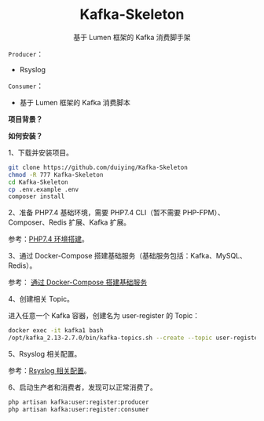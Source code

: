<h1 align="center">
    Kafka-Skeleton
</h1>

<p align="center">基于 Lumen 框架的 Kafka 消费脚手架</p>  

`Producer`：  

- Rsyslog

`Consumer`：  

- 基于 Lumen 框架的 Kafka 消费脚本

**项目背景？**  



**如何安装？**  

1、下载并安装项目。  

```sh
git clone https://github.com/duiying/Kafka-Skeleton
chmod -R 777 Kafka-Skeleton
cd Kafka-Skeleton
cp .env.example .env
composer install
```

2、准备 PHP7.4 基础环境，需要 PHP7.4 CLI（暂不需要 PHP-FPM）、Composer、Redis 扩展、Kafka 扩展。  

参考：[PHP7.4 环境搭建](docs/PHP7.4环境搭建.md)。  

3、通过 Docker-Compose 搭建基础服务（基础服务包括：Kafka、MySQL、Redis）。   

参考： [通过 Docker-Compose 搭建基础服务](docs/通过Docker-Compose搭建基础服务.md)

4、创建相关 Topic。    

进入任意一个 Kafka 容器，创建名为 user-register 的 Topic：  

```sh
docker exec -it kafka1 bash
/opt/kafka_2.13-2.7.0/bin/kafka-topics.sh --create --topic user-register --partitions 5 --zookeeper zoo1:2181 --replication-factor 3
```

5、Rsyslog 相关配置。  

参考：[Rsyslog 相关配置](docs/Rsyslog相关配置.md)。  

6、启动生产者和消费者，发现可以正常消费了。  

```bash
php artisan kafka:user:register:producer
php artisan kafka:user:register:consumer
```


